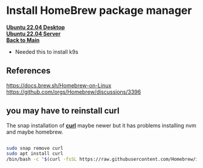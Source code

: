 # Install HomeBrew package manager

**[Ubuntu 22.04 Desktop](../../ubuntu22-04/desktop-install.md)**\
**[Ubuntu 22.04 Server](../../ubuntu22-04/server-install.md)**\
**[Back to Main](../../../README.md)**

- Needed this to install k9s

## References

<https://docs.brew.sh/Homebrew-on-Linux>
<https://github.com/orgs/Homebrew/discussions/3396>

## you may have to reinstall curl
The snap installation of **[curl](https://stackoverflow.com/questions/67541374/nvm-getting-permission-denied-with-nvm-install-command)**
 maybe newer but it has problems installing nvm and maybe homebrew.

```bash

sudo snap remove curl
sudo apt install curl
/bin/bash -c "$(curl -fsSL https://raw.githubusercontent.com/Homebrew/install/HEAD/install.sh)"

```
